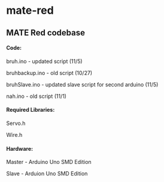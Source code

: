 # mate-red
## MATE Red codebase

#### Code:

bruh.ino - updated script (11/5)

bruhbackup.ino - old script (10/27)

bruhSlave.ino - updated slave script for second arduino (11/5)

nah.ino - old script (11/1)



#### Required Libraries:

Servo.h

Wire.h



#### Hardware:

Master - Arduino Uno SMD Edition

Slave - Arduion Uno SMD Edition
